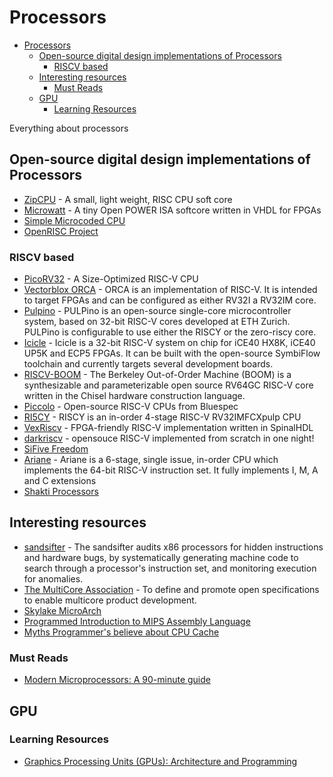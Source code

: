 # Processors

- [Processors](#processors)
  - [Open-source digital design implementations of Processors](#open-source-digital-design-implementations-of-processors)
    - [RISCV based](#riscv-based)
  - [Interesting resources](#interesting-resources)
    - [Must Reads](#must-reads)
  - [GPU](#gpu)
    - [Learning Resources](#learning-resources)

Everything about processors

## Open-source digital design implementations of Processors

- [ZipCPU](https://github.com/ZipCPU/zipcpu) - A small, light weight, RISC CPU soft core
- [Microwatt](https://github.com/antonblanchard/microwatt/) - A tiny Open POWER ISA softcore written in VHDL for FPGAs
- [Simple Microcoded CPU](https://minnie.tuhs.org/CompArch/Tutes/week04.html)
- [OpenRISC Project](https://github.com/openrisc)

### RISCV based

- [PicoRV32](https://github.com/cliffordwolf/picorv32) - A Size-Optimized RISC-V CPU
- [Vectorblox ORCA](https://github.com/VectorBlox/orca) - ORCA is an implementation of RISC-V. It is intended to target FPGAs and can be configured as either RV32I a RV32IM core.
- [Pulpino](https://github.com/pulp-platform/pulpino) - PULPino is an open-source single-core microcontroller system, based on 32-bit RISC-V cores developed at ETH Zurich. PULPino is configurable to use either the RISCY or the zero-riscy core.
- [Icicle](https://github.com/grahamedgecombe/icicle) - Icicle is a 32-bit RISC-V system on chip for iCE40 HX8K, iCE40 UP5K and ECP5 FPGAs. It can be built with the open-source SymbiFlow toolchain and currently targets several development boards.
- [RISCV-BOOM](https://github.com/riscv-boom/riscv-boom) - The Berkeley Out-of-Order Machine (BOOM) is a synthesizable and parameterizable open source RV64GC RISC-V core written in the Chisel hardware construction language.
- [Piccolo](https://github.com/bluespec/Piccolo) - Open-source RISC-V CPUs from Bluespec
- [RI5CY](https://github.com/pulp-platform/riscv) - RISCY is an in-order 4-stage RISC-V RV32IMFCXpulp CPU
- [VexRiscv](https://github.com/SpinalHDL/VexRiscv) - FPGA-friendly RISC-V implementation written in SpinalHDL
- [darkriscv](https://github.com/darklife/darkriscv) - opensouce RISC-V implemented from scratch in one night!
- [SiFive Freedom](https://github.com/sifive/freedom)
- [Ariane](https://github.com/lowRISC/ariane) - Ariane is a 6-stage, single issue, in-order CPU which implements the 64-bit RISC-V instruction set. It fully implements I, M, A and C extensions
- [Shakti Processors](http://shakti.org.in/processor.html)

## Interesting resources

- [sandsifter](https://github.com/xoreaxeaxeax/sandsifter) - The sandsifter audits x86 processors for hidden instructions and hardware bugs, by systematically generating machine code to search through a processor's instruction set, and monitoring execution for anomalies.
- [The MultiCore Association](https://www.multicore-association.org/index.php) - To define and promote open specifications to enable multicore product development.
- [Skylake MicroArch](https://en.wikichip.org/wiki/intel/microarchitectures/skylake_(server))
- [Programmed Introduction to MIPS Assembly Language](https://chortle.ccsu.edu/AssemblyTutorial/index.html)
- [Myths Programmer's believe about CPU Cache](https://software.rajivprab.com/2018/04/29/myths-programmers-believe-about-cpu-caches/)

### Must Reads

- [Modern Microprocessors: A 90-minute guide](http://www.lighterra.com/papers/modernmicroprocessors/)

## GPU

### Learning Resources

- [Graphics Processing Units (GPUs): Architecture and Programming](https://cs.nyu.edu/courses/fall15/CSCI-GA.3033-004/)